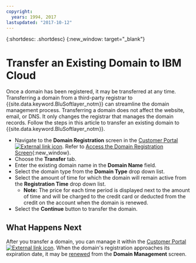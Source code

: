 ```yaml
---
copyright:
  years: 1994, 2017
lastupdated: "2017-10-12"
---
```


{:shortdesc: .shortdesc}
{:new_window: target="_blank"}

# Transfer an Existing Domain to IBM Cloud

Once a domain has been registered, it may be transferred at any time. Transferring a domain from a third-party registrar to {{site.data.keyword.BluSoftlayer_notm}} can streamline the domain management process. Transferring a domain does not affect the website, email, or DNS. It only changes the registrar that manages the domain records. Follow the steps in this article to transfer an existing domain to {{site.data.keyword.BluSoftlayer_notm}}.

* Navigate to the **Domain Registration** screen in the [Customer Portal ![External link icon](../../icons/launch-glyph.svg "External link icon")](https://control.softlayer.com/). Refer to [Access the Domain Registration Screen](access-domain-registration-screen.html){:new_window}.
* Choose the **Transfer** tab.
* Enter the existing domain name in the **Domain Name** field.
* Select the domain type from the **Domain Type** drop down list.
* Select the amount of time for which the domain will remain active from the **Registration Time** drop down list.
  * **Note:** The price for each time period is displayed next to the amount of time and will be charged to the credit card or deducted from the credit on the account when the domain is renewed.
* Select the **Continue** button to transfer the domain.

## What Happens Next

After you transfer a domain, you can manage it within the [Customer Portal ![External link icon](../../icons/launch-glyph.svg "External link icon")](https://control.softlayer.com/). When the domain's registration approaches its expiration date, it may be [renewed](renew-existing-domain.html) from the **Domain Management** screen.
